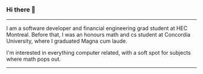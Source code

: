 ### Hi there 👋

<!--
**fredpell1/fredpell1** is a ✨ _special_ ✨ repository because its `README.md` (this file) appears on your GitHub profile.

Here are some ideas to get you started:

- 🔭 I’m currently working on ...
- 🌱 I’m currently learning ...
- 👯 I’m looking to collaborate on ...
- 🤔 I’m looking for help with ...
- 💬 Ask me about ...
- 📫 How to reach me: ...
- 😄 Pronouns: ...
- ⚡ Fun fact: ...
-->
--- 
I am a software developer and financial engineering grad student at HEC Montreal. 
Before that, I was an honours math and cs student at Concordia University, where I graduated Magna cum laude.

I'm interested in everything computer related, with a soft spot for subjects where math pops out.

--- 
